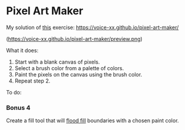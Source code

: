 # Pixel Art Maker

My solution of [this](https://github.com/gSchool/pixel-art-maker) exercise: https://voice-xx.github.io/pixel-art-maker/

(https://voice-xx.github.io/pixel-art-maker/preview.png)

What it does:
1. Start with a blank canvas of pixels.
2. Select a brush color from a palette of colors.
3. Paint the pixels on the canvas using the brush color.
4. Repeat step 2.

To do:
### Bonus 4

Create a fill tool that will [flood fill](https://en.wikipedia.org/wiki/Flood_fill) boundaries with a chosen paint color. 
